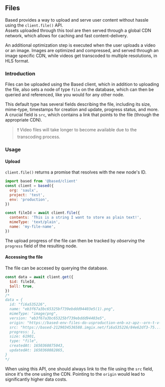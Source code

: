 ## Files

Based provides a way to upload and serve user content without hassle using the `client.file()` API.  
Assets uploaded through this tool are then served through a global CDN network, which allows for caching and fast content-delivery.

An additional optimization step is executed when the user uploads a video or an image.
Images are optimized and compressed, and served through an image specific CDN, while videos get transcoded to multiple resolutions, in HLS format.

### Introduction

Files can be uploaded using the Based client, which in addition to uploading the file, also sets a node of type `file` on the database, which can then be queried and referenced, like you would for any other node.

This default type has several fields describing the file, including its size, mime-type, timestamps for creation and update, progress status, and more. A crucial field is `src`, which contains a link that points to the file (through the appropriate CDN).

> :exclamation: Video files will take longer to become available due to the transcoding process.

### Usage

#### Upload

`client.file()` returns a promise that resolves with the new node's ID.

```js
import based from '@based/client'
const client = based({
  org: 'saulx',
  project: 'test',
  env: 'production',
})

const fileId = await client.file({
  contents: 'This is a string I want to store as plain text!',
  mimeType: 'text/plain',
  name: 'my-file-name',
})
```

The upload progress of the file can then be tracked by _observing_ the `progress` field of the resulting node.

#### Accessing the file

The file can be accesed by querying the database.

```js
const data = await client.get({
  $id: fileId,
  $all: true,
})
/*
data = {
  id: "fi6a535226",
  name: "eb3f67a3bc65325bf739ebddd94403e5(1).png",
  mimeType: "image/png",
  version: "eb3f67a3bc65325bf739ebddd94403e5",
  origin: "https://based-env-files-do-usproduction-enb-xz-apz--orn-t-v-...98446afcb87d.png",
  src: "https://based-2129034536588.imgix.net/fi6a535226/84e62df3-75...98446afcb87d.png",
  progress: 1,
  size: 61901,
  type: "file",
  createdAt: 1650360875043,
  updatedAt: 1650360882865,
}
*/
```

When using this API, one should always link to the file using the `src` field, since it's the one using the CDN. Pointing to the `origin` would lead to significantly higher data costs.
